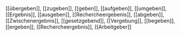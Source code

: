 [[übergeben]], [[zugeben]], [[geben]], [[aufgeben]], [[umgeben]], [[Ergebnis]], [[ausgeben]], [[Rechercheergebenis]], [[abgeben]], [[Zwischenergebnis]], [[gesetzgebend]], [[Vergebung]], [[begeben]], [[ergeben]], [[Rechercheergebnis]], [[Arbeitgeber]]